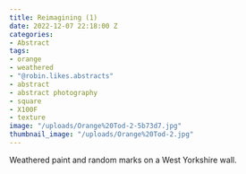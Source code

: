 ```yaml
---
title: Reimagining (1)
date: 2022-12-07 22:18:00 Z
categories:
- Abstract
tags:
- orange
- weathered
- "@robin.likes.abstracts"
- abstract
- abstract photography
- square
- X100F
- texture
image: "/uploads/Orange%20Tod-2-5b73d7.jpg"
thumbnail_image: "/uploads/Orange%20Tod-2.jpg"
---
```


Weathered paint and random marks on a West Yorkshire wall.